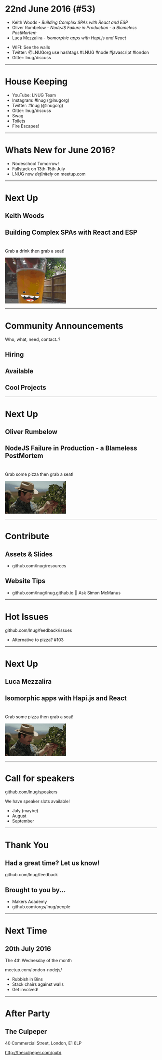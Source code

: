 
<!--
master: landing-slide
-->
<object id="logo" type="image/svg+xml" data="images/lnug-logo.svg"></object>
# 22nd June 2016 (#53)

<ul class="speakers">
  <li class="speaker-card">Keith Woods - <em>Building Complex SPAs with React and ESP</em></li>
  <li class="speaker-card">Oliver Rumbelow - <em>NodeJS Failure in Production - a Blameless PostMortem</em></li>
  <li class="speaker-card">Luca Mezzalira - <em>Isomorphic apps with Hapi.js and React</em></li>
</ul>

<ul class="information">
  <li class="information-item">WIFI: See the walls</li>
  <li class="information-item">Twitter: @LNUGorg use hashtags #LNUG #node #javascript #london</li>
  <li class="information-item">Gitter: lnug/discuss</li>
</ul>

---
<!--
master: bullet-caption-slide
-->

# House Keeping

* YouTube: LNUG Team
* Instagram: #lnug (@lnugorg)
* Twitter: #lnug (@lnugorg)
* Gitter: lnug/discuss
* Swag
* Toilets
* Fire Escapes!

---
<!--
master: bullet-caption-slide
-->

# Whats New for June 2016?

* Nodeschool Tomorrow!
* Fullstack on 13th-15th July
* LNUG now *definitely* on meetup.com

---
<!--
master: basic-slide
--> 
# Next Up
## Keith Woods
## Building Complex SPAs with React and ESP

<p style="margin-top:40px">Grab a drink then grab a seat!</p>

<img src="images/beer.gif" width="40%"/>

---
<!--
master: bullet-caption-slide
-->

# Community Announcements
Who, what, need, contact..?

## Hiring

## Available

## Cool Projects

---
<!--
master: basic-slide
--> 
# Next Up
## Oliver Rumbelow
## NodeJS Failure in Production - a Blameless PostMortem

<p style="margin-top:40px">Grab some pizza then grab a seat!</p>

<img src="images/pizza-tree.gif" width="40%"/>

---
<!--
master: bullet-caption-slide
-->

# Contribute

## Assets & Slides
* github.com/lnug/resources

## Website Tips
* github.com/lnug/lnug.github.io || Ask Simon McManus

---
<!--
master: bullet-caption-slide
-->

# Hot Issues
github.com/lnug/feedback/issues
  
* Alternative to pizza? #103

---
<!--
master: basic-slide
--> 
# Next Up
## Luca Mezzalira
## Isomorphic apps with Hapi.js and React

<p style="margin-top:40px">Grab some pizza then grab a seat!</p>

<img src="images/pizza-tree.gif" width="40%"/>

---
<!--
master: bullet-caption-slide
-->

# Call for speakers
github.com/lnug/speakers

We have speaker slots available!

* July (maybe)
* August
* September

---
<!--
master: bullet-caption-slide
-->

# Thank You

## Had a great time? Let us know!
github.com/lnug/feedback

## Brought to you by...
* Makers Academy
* github.com/orgs/lnug/people

---
<!--
master: bullet-caption-slide
-->

# Next Time
## 20th July 2016
The 4th Wednesday of the month

meetup.com/london-nodejs/

* Rubbish in Bins
* Stack chairs against walls
* Get involved!

---
<!--
master: bullet-caption-slide
-->

# After Party

## The Culpeper

40 Commercial Street,
London,
E1 6LP

http://theculpeper.com/pub/


